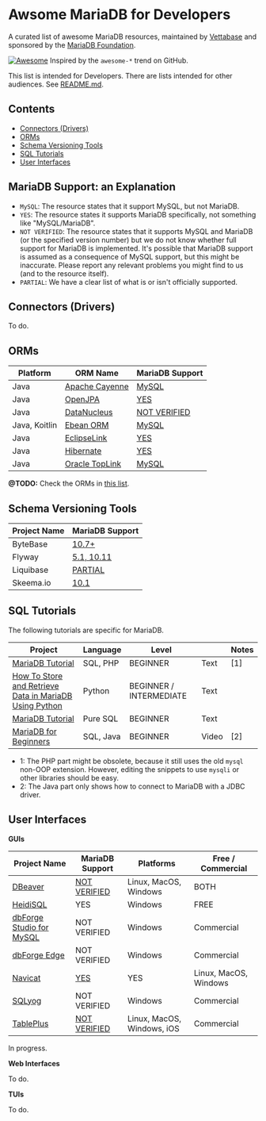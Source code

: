 # Awsome MariaDB for Developers

A curated list of awesome MariaDB resources, maintained by [Vettabase](https://vettabase.com) and sponsored by the [MariaDB Foundation](https://mariadb.org/).

[![Awesome](https://cdn.rawgit.com/sindresorhus/awesome/d7305f38d29fed78fa85652e3a63e154dd8e8829/media/badge.svg)](https://github.com/sindresorhus/awesome) Inspired by the `awesome-*` trend on GitHub.

This list is intended for Developers. There are lists intended for other audiences. See [README.md](README.md).

## Contents

- [Connectors (Drivers)](https://github.com/Vettabase/awesome-mariadb/blob/main/list-dev.md#connectors-drivers)
- [ORMs](https://github.com/Vettabase/awesome-mariadb/blob/main/list-dev.md#orms)
- [Schema Versioning Tools](https://github.com/Vettabase/awesome-mariadb/blob/main/list-dev.md#schema-versioning-tools)
- [SQL Tutorials](https://github.com/Vettabase/awesome-mariadb/blob/main/list-dev.md#sql-tutorials)
- [User Interfaces](https://github.com/Vettabase/awesome-mariadb/blob/main/list-dev.md#user-interfaces)

## MariaDB Support: an Explanation

- `MySQL`: The resource states that it support MySQL, but not MariaDB.
- `YES`: The resource states it supports MariaDB specifically, not something like "MySQL/MariaDB".
- `NOT VERIFIED`: The resource states that it supports MySQL and MariaDB (or the specified version number) but we do not know whether full support for MariaDB is implemented. It's possible that MariaDB support is assumed as a consequence of MySQL support, but this might be inaccurate. Please report any relevant problems you might find to us (and to the resource itself).
- `PARTIAL`: We have a clear list of what is or isn't officially supported.

## Connectors (Drivers)

To do.

## ORMs

| Platform    | ORM Name        | MariaDB Support |
| ----------- | --------------- | --------------- |
| Java        | [Apache Cayenne](https://cayenne.apache.org/)  | [MySQL](https://cayenne.apache.org/database-support.html)  |
| Java        | [OpenJPA](https://openjpa.apache.org/)   | [YES](https://openjpa.apache.org/builds/3.2.2/apache-openjpa/docs/#ref_guide_dbsetup_dbsupport) |
| Java        | [DataNucleus](https://www.datanucleus.org/)   | [NOT VERIFIED](https://www.datanucleus.org/products/accessplatform/datastores/datastores.html#rdbms) |
| Java, Koitlin  | [Ebean ORM](https://ebean.io/)   | [MySQL](https://ebean.io/docs/database/mysql/) |
| Java        | [EclipseLink](https://eclipse.dev/eclipselink/)   | [YES](https://eclipse.dev/eclipselink/documentation/4.0/concepts/concepts.html#APP_TL_EXT001) |
| Java        | [Hibernate](https://hibernate.org/orm/)   | [YES](https://github.com/hibernate/hibernate-orm/blob/main/dialects.adoc) |
| Java        | [Oracle TopLink](https://www.oracle.com/middleware/technologies/top-link.html)   | [MySQL](https://docs.oracle.com/cd/E15523_01/apirefs.1111/b32476/oracle/toplink/platform/database/package-summary.html) |

**@TODO:** Check the ORMs in [this list](https://en.wikipedia.org/wiki/List_of_object%E2%80%93relational_mapping_software).

## Schema Versioning Tools

| Project Name        | MariaDB Support |
| ------------------- | --------------- |
| ByteBase            | [10.7+](https://www.bytebase.com/docs/introduction/supported-databases/)
| Flyway              | [5.1, 10.11](https://documentation.red-gate.com/flyway/flyway-cli-and-api/supported-databases/mariadb)
| Liquibase           | [PARTIAL](https://www.liquibase.com/databases/mariadb-server)
| Skeema.io           | [10.1](https://www.skeema.io/docs/requirements/)


## SQL Tutorials

The following tutorials are specific for MariaDB.

| Project                                                               | Language         | Level            |                | Notes          |
|-----------------------------------------------------------------------|------------------|------------------|----------------|----------------|
| [MariaDB Tutorial](https://www.tutorialspoint.com/mariadb/)           | SQL, PHP         | BEGINNER         | Text           | [1]            |
| [How To Store and Retrieve Data in MariaDB Using Python](https://www.digitalocean.com/community/tutorials/how-to-store-and-retrieve-data-in-mariadb-using-python-on-ubuntu-18-04) | Python | BEGINNER / INTERMEDIATE | Text |
| [MariaDB Tutorial](https://www.javatpoint.com/mariadb-tutorial)       | Pure SQL         | BEGINNER         | Text           |                |
| [MariaDB for Beginners](https://www.youtube.com/watch?v=-ARMty_N0RU&list=PL3bGLnkkGnuUOB9YjjVDty6aCJApvkw8O&index=1) | SQL, Java | BEGINNER | Video | [2] |

- 1: The PHP part might be obsolete, because it still uses the old `mysql` non-OOP extension. However, editing the snippets to use `mysqli` or other libraries should be easy.
- 2: The Java part only shows how to connect to MariaDB with a JDBC driver.

## User Interfaces

**GUIs**

| Project Name                                                                | MariaDB Support                                 | Platforms             | Free / Commercial  |
|-----------------------------------------------------------------------------|-------------------------------------------------|-----------------------|--------------------|
| [DBeaver](https://dbeaver.io/)                                              | [NOT VERIFIED](https://dbeaver.com/databases/)  | Linux, MacOS, Windows | BOTH               |
| [HeidiSQL](https://www.heidisql.com/)                                       | YES                                             | Windows               | FREE               |
| [dbForge Studio for MySQL](https://www.devart.com/dbforge/mysql/studio/)    | NOT VERIFIED                                    | Windows               | Commercial         |
| [dbForge Edge](https://www.devart.com/dbforge/edge/features.html)           | NOT VERIFIED                                    | Windows               | Commercial         |
| [Navicat](https://www.navicat.com/)                                         | [YES]([https://www.navicat.com/en/products/navicat-for-mysql-feature-matrix](https://navicat.com/en/products/navicat-for-mariadb)) | YES | Linux, MacOS, Windows | Commercial |
| [SQLyog](https://webyog.com/product/sqlyog/)                                | NOT VERIFIED                                    | Windows               | Commercial         |
| [TablePlus](https://tableplus.com/)        | [NOT VERIFIED]([https://dbeaver.com/databases/](https://docs.tableplus.com/))  | Linux, MacOS, Windows, iOS | Commercial      |

In progress.

**Web Interfaces**

To do.

**TUIs**

To do.
